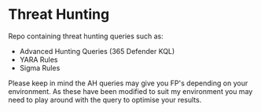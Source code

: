 # Threat Hunting

Repo containing threat hunting queries such as: 
- Advanced Hunting Queries (365 Defender KQL)
- YARA Rules
- Sigma Rules

Please keep in mind the AH queries may give you FP's depending on your environment. As these have been modified to suit my environment you may need to play around with 
the query to optimise your results. 
